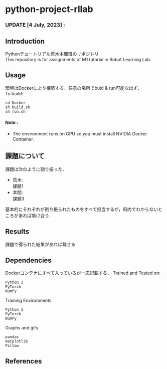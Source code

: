 # python-project-rllab



### UPDATE [4 July, 2023] : 


## Introduction
Pythonチュートリアル荒木本間班のリポジトリ  
This repository is for assignments of M1 tutorial in Robot Learning Lab.   


## Usage
環境はDockerにより構築する．任意の場所でbuid & run可能なはず．  
To build:
```
cd Docker
sh build.sh
sh run.sh
```

#### Note :
  - The environment runs on GPU so you must install NVIDIA Docker Container.  

## 課題について
課題は次のように割り振った．  

- 荒木:  
課題1 
- 本間:  
課題3  

基本的にそれぞれが割り振られたものをすべて担当するが，班内でわからないところがあれば助け合う．

## Results
課題で得られた結果があれば載せる

## Dependencies
Dockerコンテナにすべて入っているが一応記載する．
Trained and Tested on:
```
Python 3
PyTorch
NumPy
```
Training Environments 
```
Python 3
PyTorch
NumPy
```
Graphs and gifs
```
pandas
matplotlib
Pillow
```

## References

